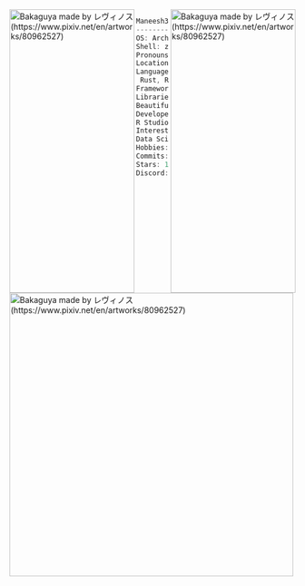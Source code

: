 

<img align="right" src="https://wallpapercave.com/wp/wp4253036.jpg" alt="Bakaguya made by レヴィノス (https://www.pixiv.net/en/artworks/80962527)" width="220" height = "500"/> 
<img align="left" src="https://wallpapercave.com/wp/wp4253036.jpg" alt="Bakaguya made by レヴィノス (https://www.pixiv.net/en/artworks/80962527)" width = "220" height = "500"/> 

```csharp
Maneesh334@github
-------------------------
OS: Arch Linux x86_64
Shell: zsh 5.8
Pronouns: He/Him
Location: Stony Brook, NY
Languages: Go, Java, Python, C/C++, SQL, JavaScript,HTML/CSS, R, Kotlin,
 Rust, Ruby, C#
Frameworks: React, Node.js, Flask, Micronaut, Springboot, Gin
Libraries: jUnit, SciPy, OpenCV, scikit-learn, pandas, NumPy, Matplotlib,
BeautifulSoup, pytorch, sklearn, selenium
Developer Tools: Git, Docker, Google Cloud Platform, AWS, VS Code,
R Studio, Jupyter, Colab, VSCode
Interests: Machine Learning, Artificial Intelligence, Computer Vision,
Data Science, Data Analysis
Hobbies: Reading, Music
Commits: 968
Stars: 14
Discord: mdx#1444
```

<img align="centre" src="https://wallpapercave.com/wp/wp4253036.jpg" alt="Bakaguya made by レヴィノス (https://www.pixiv.net/en/artworks/80962527)" width = "500" /> 

